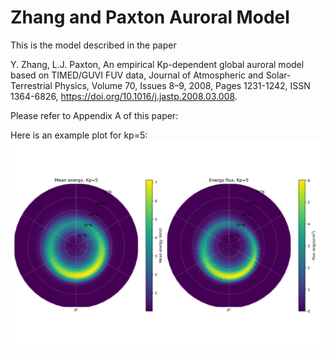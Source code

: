 # Zhang and Paxton Auroral Model
This is the model described in the paper

Y. Zhang, L.J. Paxton, An empirical Kp-dependent global auroral model based on TIMED/GUVI FUV data, Journal of Atmospheric and Solar-Terrestrial Physics, Volume 70, Issues 8–9, 2008, Pages 1231-1242, ISSN 1364-6826, https://doi.org/10.1016/j.jastp.2008.03.008.

Please refer to Appendix A of this paper:

Here is an example plot for kp=5:
![alt text](https://github.com/FasilGibdaw/ZhangPaxtonAuroralModel/blob/main/example.png)
